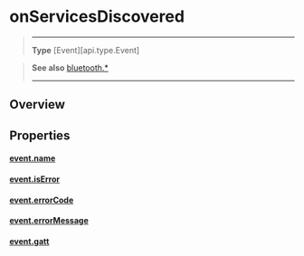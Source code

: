 # onServicesDiscovered

> --------------------- ------------------------------------------------------------------------------------------
> __Type__              [Event][api.type.Event]


> __See also__          [bluetooth.*](/plugin/bluetooth.md)
> --------------------- ------------------------------------------------------------------------------------------

## Overview

## Properties

#### [event.name](/plugin/bluetooth/type/Gatt/event/onServicesDiscovered/name.md)

#### [event.isError](/plugin/bluetooth/type/Gatt/event/onServicesDiscovered/isError.md)

#### [event.errorCode](/plugin/bluetooth/type/Gatt/event/onServicesDiscovered/errorCode.md)

#### [event.errorMessage](/plugin/bluetooth/type/Gatt/event/onServicesDiscovered/errorMessage.md)

#### [event.gatt](/plugin/bluetooth/type/Gatt/event/onServicesDiscovered/gatt.md)
